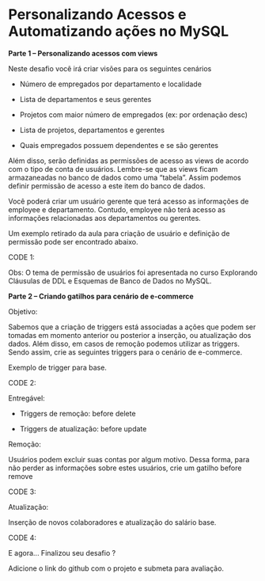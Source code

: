 # Personalizando Acessos e Automatizando ações no MySQL

**Parte 1 – Personalizando acessos com views** 

Neste desafio você irá criar visões para os seguintes cenários 

- Número de empregados por departamento e localidade 

- Lista de departamentos e seus gerentes 

- Projetos com maior número de empregados (ex: por ordenação desc) 

- Lista de projetos, departamentos e gerentes 

- Quais empregados possuem dependentes e se são gerentes 
 
Além disso, serão definidas as permissões de acesso as views de acordo com o tipo de conta de usuários. Lembre-se que as views ficam armazaneadas no banco de dados como uma “tabela”. Assim podemos definir permissão de acesso a este item do banco de dados.  

Você poderá criar um usuário gerente que terá acesso as informações de employee e departamento. Contudo, employee não terá acesso as informações relacionadas aos departamentos ou gerentes. 

Um exemplo retirado da aula para criação de usuário e definição de permissão pode ser encontrado abaixo. 

CODE 1:

Obs: O tema de permissão de usuários foi apresentada no curso Explorando Cláusulas de DDL e Esquemas de Banco de Dados no MySQL. 

**Parte 2 – Criando gatilhos para cenário de e-commerce**

Objetivo: 

Sabemos que a criação de triggers está associadas a ações que podem ser tomadas em momento anterior ou posterior a inserção, ou atualização dos dados. Além disso, em casos de remoção podemos utilizar as triggers. Sendo assim, crie as seguintes triggers para o cenário de e-commerce. 

 

Exemplo de trigger para base.

CODE 2:

Entregável: 

- Triggers de remoção: before delete 

- Triggers de atualização: before update 

 

Remoção:  

Usuários podem excluir suas contas por algum motivo. Dessa forma, para não perder as informações sobre estes usuários, crie um gatilho before remove 

CODE 3:

Atualização:  

Inserção de novos colaboradores e atualização do salário base. 

CODE 4:

E agora... Finalizou seu desafio ? 

Adicione o link do github com o projeto e submeta para avaliação. 


